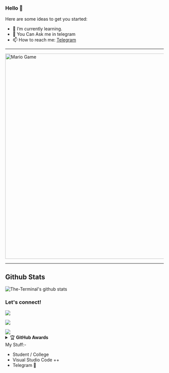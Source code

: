 ### Hello 👋

Here are some ideas to get you started:

- 🌱 I’m currently learning.
- 💬 You Can Ask me in telegram
- 📫 How to reach me: [Telegram](https://t.me/#)
___

<img src="https://github.com/TheDudeThatCode/TheDudeThatCode/blob/master/Assets/Mario_Gameplay.gif" alt="Mario Game" width="650" />

___
##   **Github Stats**
![The-Terminal's github stats](https://github-readme-stats.vercel.app/api?username=CoeF&layout=compact&show_icons=true&theme=chartreuse-dark&cache_seconds=1800)

### Let's connect!
<p>
    <a href="https://t.me/#" target="blank"><img src="https://img.shields.io/badge/@CoeF-30302f?style=flat&logo=telegram" /></a>
</p>
    
![](https://visitor-badge.laobi.icu/badge?page_id=CoeF)

<a href="https://github.com/CoeF">
  <img align="center" src="https://github-readme-stats.vercel.app/api/top-langs/?username=CoeF&theme=dark&hide_langs_below=1" />
</a>

<details>
    <summary>&#127942 <b>GitHub Awards</b></summary><br/>

![Github Trophy](https://github-profile-trophy.vercel.app/?username=CoeF)

</details
    
# My Stuff:-

- Student / College
- Visual Studio Code ++
- Telegram 🌸
